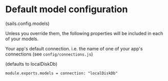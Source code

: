
# Default model configuration

(sails.config.models)

Unless you override them, the following properties will be included
in each of your models.

Your app's default connection.
i.e. the name of one of your app's connections (see `config/connections.js`)

(defaults to localDiskDb)

    module.exports.models = connection: "localDiskDb"
